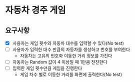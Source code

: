 # 자동차 경주 게임
## 요구사항

* [X] 사용자는 게임 횟수와 자동차 대수를 입력할 수 있다(No test)
* [ ] 사용자가 입력한 대수 만큼의 자동차를 생성하고 번호를 부여한다
  * 자동차는 고유의 번호화 이동한 거리 정보를 가진다
* [ ] 자동차는 Random 값이 4 이상일 때 1만큼 전진한다
* [ ] 입력한 게임 횟수만큼 게임을 진행한다
  * 게임 차수 별로 이동한 거리를 화면에 출력한다(No test)